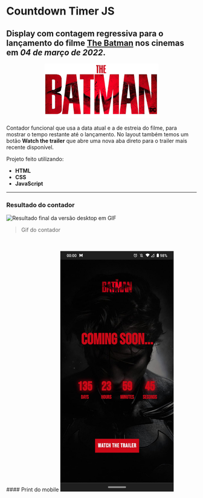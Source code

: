 # Countdown Timer JS

## Display com contagem regressiva para o lançamento do filme [The Batman](https://www.youtube.com/watch?v=rsQEor4y2hg) nos cinemas em *04 de março de 2022*.

<div align="center">
    <img src="./images/logo.png" width="300" >
</div>

Contador funcional que usa a data atual e a de estreia do filme, para mostrar o tempo restante até o lançamento. No layout também temos um botão **Watch the trailer** que abre uma nova aba direto para o trailer mais recente disponível.

Projeto feito utilizando:
- **HTML**
- **CSS**
- **JavaScript**

-------------------

### Resultado do contador
![Resultado final da versão desktop em GIF](./images/resultado.gif)
>Gif do contador
<br/>
<br/>
#### Print do mobile
<img src="./images/resultadoMobile.jpg" width="300">

